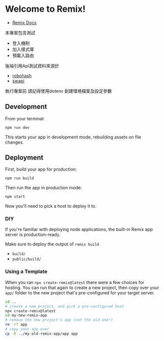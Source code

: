 # Welcome to Remix!

- [Remix Docs](https://remix.run/docs)

本專案包含測試
- 登入機制
- 加入樣式庫
- 預載入路由

後端引用Api測試資料來源於
- [robohash](https://robohash.org/)
- [swapi](https://swapi.dev/)

執行專案前
請記得使用dotenv 創建環境檔案及設定參數

## Development

From your terminal:

```sh
npm run dev
```

This starts your app in development mode, rebuilding assets on file changes.

## Deployment

First, build your app for production:

```sh
npm run build
```

Then run the app in production mode:

```sh
npm start
```

Now you'll need to pick a host to deploy it to.

### DIY

If you're familiar with deploying node applications, the built-in Remix app server is production-ready.

Make sure to deploy the output of `remix build`

- `build/`
- `public/build/`

### Using a Template

When you ran `npx create-remix@latest` there were a few choices for hosting. You can run that again to create a new project, then copy over your `app/` folder to the new project that's pre-configured for your target server.

```sh
cd ..
# create a new project, and pick a pre-configured host
npx create-remix@latest
cd my-new-remix-app
# remove the new project's app (not the old one!)
rm -rf app
# copy your app over
cp -R ../my-old-remix-app/app app
```

